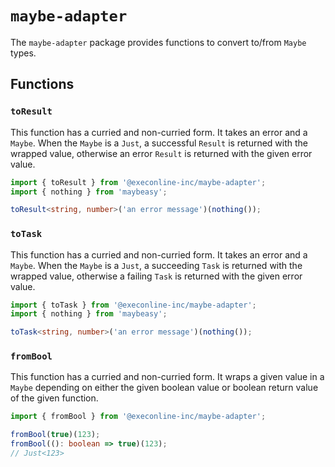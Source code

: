 # `maybe-adapter`

The `maybe-adapter` package provides functions to convert to/from `Maybe` types.

## Functions

### `toResult`

This function has a curried and non-curried form. It takes an error and a `Maybe`. When the `Maybe` is a `Just`, a successful `Result` is returned with the wrapped value, otherwise an error `Result` is returned with the given error value.

```ts
import { toResult } from '@execonline-inc/maybe-adapter';
import { nothing } from 'maybeasy';

toResult<string, number>('an error message')(nothing());
```

### `toTask`

This function has a curried and non-curried form. It takes an error and a `Maybe`. When the `Maybe` is a `Just`, a succeeding `Task` is returned with the wrapped value, otherwise a failing `Task` is returned with the given error value.

```ts
import { toTask } from '@execonline-inc/maybe-adapter';
import { nothing } from 'maybeasy';

toTask<string, number>('an error message')(nothing());
```

### `fromBool`

This function has a curried and non-curried form. It wraps a given value in a `Maybe` depending on either the given boolean value or boolean return value of the given function.

```ts
import { fromBool } from '@execonline-inc/maybe-adapter';

fromBool(true)(123);
fromBool((): boolean => true)(123);
// Just<123>
```
